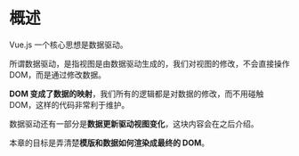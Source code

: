 # 概述

Vue.js 一个核心思想是数据驱动。

所谓数据驱动，是指视图是由数据驱动生成的，我们对视图的修改，不会直接操作 DOM，而是通过修改数据。

**DOM 变成了数据的映射**，我们所有的逻辑都是对数据的修改，而不用碰触 DOM，这样的代码非常利于维护。

数据驱动还有一部分是**数据更新驱动视图变化**，这块内容会在之后介绍。

本章的目标是弄清楚**模版和数据如何渲染成最终的 DOM**。